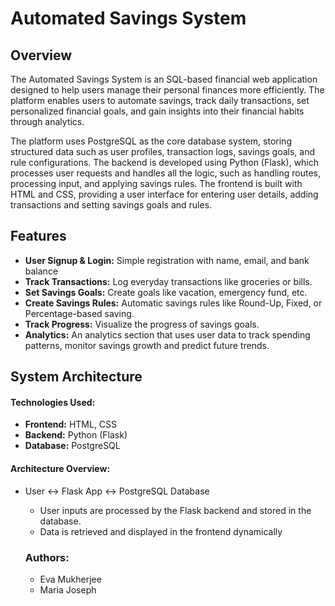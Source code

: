 # Automated Savings System 

## Overview 
The Automated Savings System is an SQL-based financial web application designed to help users manage their personal finances more efficiently. The platform enables users to automate savings, track daily transactions, set personalized financial goals, and gain insights into their financial habits through analytics.

The platform uses PostgreSQL as the core database system, storing structured data such as user profiles,
transaction logs, savings goals, and rule configurations. The backend is developed using Python (Flask),
which processes user requests and handles all the logic, such as handling routes, processing input, and
applying savings rules. The frontend is built with HTML and CSS, providing a user interface for entering
user details, adding transactions and setting savings goals and rules.

## Features
- **User Signup & Login:** Simple registration with name, email, and bank balance
- **Track Transactions:** Log everyday transactions like groceries or bills.
- **Set Savings Goals:** Create goals like vacation, emergency fund, etc.
- **Create Savings Rules:** Automatic savings rules like Round-Up, Fixed, or Percentage-based saving.
- **Track Progress:** Visualize the progress of savings goals.
- **Analytics:** An analytics section that uses user data to track spending patterns, monitor savings
growth and predict future trends.

## System Architecture
#### Technologies Used:
- **Frontend:** HTML, CSS
- **Backend:** Python (Flask)
- **Database:** PostgreSQL

#### Architecture Overview:
- User ↔ Flask App ↔ PostgreSQL Database
  - User inputs are processed by the Flask backend and stored in the database.
  - Data is retrieved and displayed in the frontend dynamically
 
  ### Authors:
  - Eva Mukherjee
  - Maria Joseph
